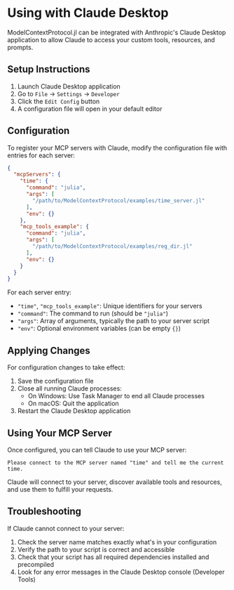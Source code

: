 # Using with Claude Desktop

ModelContextProtocol.jl can be integrated with Anthropic's Claude Desktop application to allow Claude to access your custom tools, resources, and prompts.

## Setup Instructions

1. Launch Claude Desktop application
2. Go to `File` → `Settings` → `Developer`
3. Click the `Edit Config` button
4. A configuration file will open in your default editor

## Configuration

To register your MCP servers with Claude, modify the configuration file with entries for each server:

```json
{
  "mcpServers": {
    "time": {
      "command": "julia",
      "args": [
        "/path/to/ModelContextProtocol/examples/time_server.jl"
      ],
      "env": {}
    },
    "mcp_tools_example": {
      "command": "julia",
      "args": [
        "/path/to/ModelContextProtocol/examples/reg_dir.jl"
      ],
      "env": {}
    }
  }
}
```

For each server entry:

- `"time"`, `"mcp_tools_example"`: Unique identifiers for your servers
- `"command"`: The command to run (should be `"julia"`)
- `"args"`: Array of arguments, typically the path to your server script
- `"env"`: Optional environment variables (can be empty `{}`)

## Applying Changes

For configuration changes to take effect:

1. Save the configuration file
2. Close all running Claude processes:
   - On Windows: Use Task Manager to end all Claude processes
   - On macOS: Quit the application
3. Restart the Claude Desktop application

## Using Your MCP Server

Once configured, you can tell Claude to use your MCP server:

```
Please connect to the MCP server named "time" and tell me the current time.
```

Claude will connect to your server, discover available tools and resources, and use them to fulfill your requests.

## Troubleshooting

If Claude cannot connect to your server:

1. Check the server name matches exactly what's in your configuration
2. Verify the path to your script is correct and accessible
3. Check that your script has all required dependencies installed and precompiled
4. Look for any error messages in the Claude Desktop console (Developer Tools)

